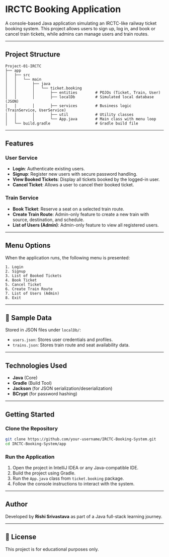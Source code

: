 # IRCTC Booking Application

A console-based Java application simulating an IRCTC-like railway ticket booking system. This project allows users to sign up, log in, and book or cancel train tickets, while admins can manage users and train routes.

---

## Project Structure

```
Project-01-IRCTC
├── app
│   ├── src
│   │   └── main
│   │       ├── java
│   │       │   └── ticket.booking
│   │       │       ├── entities        # POJOs (Ticket, Train, User)
│   │       │       ├── localDb         # Simulated local database (JSON)
│   │       │       ├── services        # Business logic (TrainService, UserService)
│   │       │       ├── util            # Utility classes
│   │       │       └── App.java        # Main class with menu loop
│   └── build.gradle                    # Gradle build file
```

---

## Features

### User Service
- **Login**: Authenticate existing users.
- **Signup**: Register new users with secure password handling.
- **View Booked Tickets**: Display all tickets booked by the logged-in user.
- **Cancel Ticket**: Allows a user to cancel their booked ticket.

### Train Service
- **Book Ticket**: Reserve a seat on a selected train route.
- **Create Train Route**: Admin-only feature to create a new train with source, destination, and schedule.
- **List of Users (Admin)**: Admin-only feature to view all registered users.

---

## Menu Options

When the application runs, the following menu is presented:

```
1. Login
2. Signup
3. List of Booked Tickets
4. Book Ticket
5. Cancel Ticket
6. Create Train Route
7. List of Users (Admin)
8. Exit
```

---

## 🧪 Sample Data

Stored in JSON files under `localDb/`:

- `users.json`: Stores user credentials and profiles.
- `trains.json`: Stores train route and seat availability data.

---

## Technologies Used

- **Java** (Core)
- **Gradle** (Build Tool)
- **Jackson** (for JSON serialization/deserialization)
- **BCrypt** (for password hashing)

---

## Getting Started

### Clone the Repository

```bash
git clone https://github.com/your-username/IRCTC-Booking-System.git
cd IRCTC-Booking-System/app
```

### Run the Application

1. Open the project in IntelliJ IDEA or any Java-compatible IDE.
2. Build the project using Gradle.
3. Run the `App.java` class from `ticket.booking` package.
4. Follow the console instructions to interact with the system.

---

## Author

Developed by **Rishi Srivastava** as part of a Java full-stack learning journey.

---

## 📄 License

This project is for educational purposes only.
